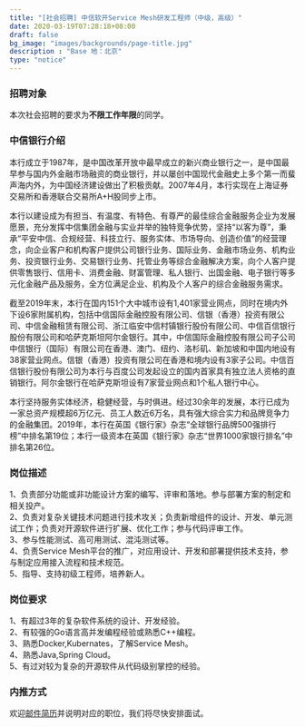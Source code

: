 ```yaml
---
title: "[社会招聘] 中信软开Service Mesh研发工程师（中级，高级）"
date: 2020-03-19T07:28:18+08:00
draft: false
bg_image: "images/backgrounds/page-title.jpg"
description : "Base 地：北京"
type: "notice"
---
```


### 招聘对象

本次社会招聘的要求为**不限工作年限**的同学。

### 中信银行介绍

 本行成立于1987年，是中国改革开放中最早成立的新兴商业银行之一，是中国最早参与国内外金融市场融资的商业银行，并以屡创中国现代金融史上多个第一而蜚声海内外，为中国经济建设做出了积极贡献。2007年4月，本行实现在上海证券交易所和香港联合交易所A+H股同步上市。

本行以建设成为有担当、有温度、有特色、有尊严的最佳综合金融服务企业为发展愿景，充分发挥中信集团金融与实业并举的独特竞争优势，坚持“以客为尊”，秉承“平安中信、合规经营、科技立行、服务实体、市场导向、创造价值”的经营理念，向企业客户和机构客户提供公司银行业务、国际业务、金融市场业务、机构业务、投资银行业务、交易银行业务、托管业务等综合金融解决方案，向个人客户提供零售银行、信用卡、消费金融、财富管理、私人银行、出国金融、电子银行等多元化金融产品及服务，全方位满足企业、机构及个人客户的综合金融服务需求。

截至2019年末，本行在国内151个大中城市设有1,401家营业网点，同时在境内外下设6家附属机构，包括中信国际金融控股有限公司、信银（香港）投资有限公司、中信金融租赁有限公司、浙江临安中信村镇银行股份有限公司、中信百信银行股份有限公司和哈萨克斯坦阿尔金银行。其中，中信国际金融控股有限公司子公司中信银行（国际）有限公司在香港、澳门、纽约、洛杉矶、新加坡和中国内地设有38家营业网点。信银（香港）投资有限公司在香港和境内设有3家子公司。中信百信银行股份有限公司为本行与百度公司发起设立的国内首家具有独立法人资格的直销银行。阿尔金银行在哈萨克斯坦设有7家营业网点和1个私人银行中心。

本行坚持服务实体经济，稳健经营，与时俱进。经过30余年的发展，本行已成为一家总资产规模超6万亿元、员工人数近6万名，具有强大综合实力和品牌竞争力的金融集团。2019年，本行在英国《银行家》杂志“全球银行品牌500强排行榜”中排名第19位；本行一级资本在英国《银行家》杂志“世界1000家银行排名”中排名第26位。

### 岗位描述 

1、负责部分功能或非功能设计方案的编写、评审和落地。参与部署方案的制定和相关投产。  
2、负责对复杂关键技术问题进行技术攻关；负责新增组件的设计、开发、单元测试工作；负责对开源软件进行扩展、优化工作；参与代码评审工作。  
3、参与性能测试、高可用测试、混沌测试等。  
4、负责Service Mesh平台的推广，对应用设计、开发和部署提供技术支持，参与制定应用接入流程和技术规范。  
5、指导、支持初级工程师，培养新人。  

### 岗位要求

1、有超过3年的复杂软件系统的设计、开发经验。  
2、有较强的Go语言高并发编程经验或熟悉C++编程。  
3、熟悉Docker,Kubernates，了解Service Mesh。  
4、熟悉Java,Spring Cloud。  
5、有过对较为复杂的开源软件从代码级别掌控的经验。  

### 内推方式 

欢迎[邮件简历](mailto:wangjing1@citicbank.com)并说明对应的职位，我们将尽快安排面试。